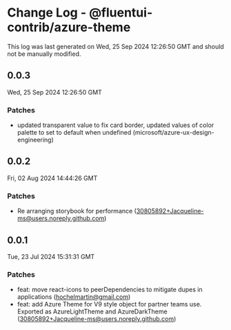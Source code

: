 # Change Log - @fluentui-contrib/azure-theme

This log was last generated on Wed, 25 Sep 2024 12:26:50 GMT and should not be manually modified.

<!-- Start content -->

## 0.0.3

Wed, 25 Sep 2024 12:26:50 GMT

### Patches

- updated transparent value to fix card border, updated values of color palette to set to default when undefined (microsoft/azure-ux-design-engineering)

## 0.0.2

Fri, 02 Aug 2024 14:44:26 GMT

### Patches

- Re arranging storybook for performance (30805892+Jacqueline-ms@users.noreply.github.com)

## 0.0.1

Tue, 23 Jul 2024 15:31:31 GMT

### Patches

- feat: move react-icons to peerDependencies to mitigate dupes in applications (hochelmartin@gmail.com)
- feat: add Azure Theme for V9 style object for partner teams use. Exported as AzureLightTheme and AzureDarkTheme (30805892+Jacqueline-ms@users.noreply.github.com)
